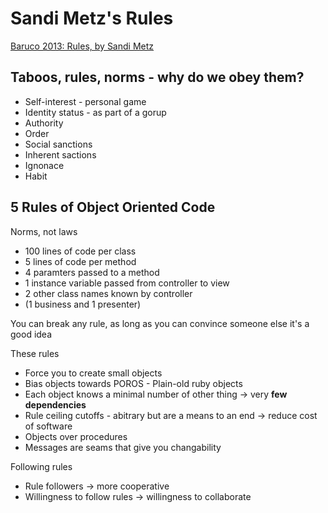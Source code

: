 # Sandi Metz's Rules
[Baruco 2013: Rules, by Sandi Metz](https://www.youtube.com/watch?v=npOGOmkxuio)

## Taboos, rules, norms - why do we obey them?

* Self-interest - personal game
* Identity status - as part of a gorup
* Authority
* Order
* Social sanctions
* Inherent sactions
* Ignonace
* Habit


## 5 Rules of Object Oriented Code
Norms, not laws

* 100 lines of code per class
* 5 lines of code per method
* 4 paramters passed to a method
* 1 instance variable passed from controller to view
*  2 other class names known by controller
  * (1 business and 1 presenter)

You can break any rule, as long as you can convince someone else it's a good idea

These rules 

* Force you to create small objects 
* Bias objects towards POROS - Plain-old ruby objects
* Each object knows a minimal number of other thing -> very **few dependencies**
* Rule ceiling cutoffs - abitrary but are a means to an end -> reduce cost of software
* Objects over procedures
* Messages are seams that give you changability

Following rules

* Rule followers -> more cooperative
* Willingness to follow rules -> willingness to collaborate



